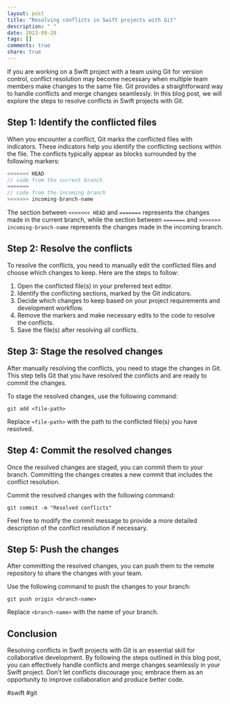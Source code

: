 ```yaml
---
layout: post
title: "Resolving conflicts in Swift projects with Git"
description: " "
date: 2023-09-28
tags: []
comments: true
share: true
---
```


If you are working on a Swift project with a team using Git for version control, conflict resolution may become necessary when multiple team members make changes to the same file. Git provides a straightforward way to handle conflicts and merge changes seamlessly. In this blog post, we will explore the steps to resolve conflicts in Swift projects with Git.

## Step 1: Identify the conflicted files

When you encounter a conflict, Git marks the conflicted files with indicators. These indicators help you identify the conflicting sections within the file. The conflicts typically appear as blocks surrounded by the following markers:

```swift
<<<<<<< HEAD
// code from the current branch
=======
// code from the incoming branch
>>>>>>> incoming-branch-name
```

The section between `<<<<<<< HEAD` and `=======` represents the changes made in the current branch, while the section between `=======` and `>>>>>>> incoming-branch-name` represents the changes made in the incoming branch.

## Step 2: Resolve the conflicts

To resolve the conflicts, you need to manually edit the conflicted files and choose which changes to keep. Here are the steps to follow:

1. Open the conflicted file(s) in your preferred text editor.
2. Identify the conflicting sections, marked by the Git indicators.
3. Decide which changes to keep based on your project requirements and development workflow.
4. Remove the markers and make necessary edits to the code to resolve the conflicts.
5. Save the file(s) after resolving all conflicts.

## Step 3: Stage the resolved changes

After manually resolving the conflicts, you need to stage the changes in Git. This step tells Git that you have resolved the conflicts and are ready to commit the changes.

To stage the resolved changes, use the following command:

```shell
git add <file-path>
```

Replace `<file-path>` with the path to the conflicted file(s) you have resolved.

## Step 4: Commit the resolved changes

Once the resolved changes are staged, you can commit them to your branch. Committing the changes creates a new commit that includes the conflict resolution.

Commit the resolved changes with the following command:

```shell
git commit -m "Resolved conflicts"
```

Feel free to modify the commit message to provide a more detailed description of the conflict resolution if necessary.

## Step 5: Push the changes

After committing the resolved changes, you can push them to the remote repository to share the changes with your team.

Use the following command to push the changes to your branch:

```shell
git push origin <branch-name>
```

Replace `<branch-name>` with the name of your branch.

## Conclusion

Resolving conflicts in Swift projects with Git is an essential skill for collaborative development. By following the steps outlined in this blog post, you can effectively handle conflicts and merge changes seamlessly in your Swift project. Don't let conflicts discourage you; embrace them as an opportunity to improve collaboration and produce better code.

#swift #git